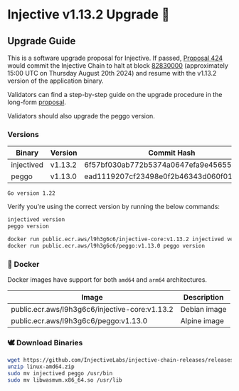 # Injective v1.13.2 Upgrade 🥷

## Upgrade Guide


This is a software upgrade proposal for Injective. If passed, [Proposal 424](https://hub.injective.network/proposal/424/) would commit the Injective Chain to halt at block [82830000](https://www.mintscan.io/injective/blocks/82830000) (approximately 15:00 UTC on Thursday August 20th 2024) and resume with the v1.13.2 version of the application binary.

Validators can find a step-by-step guide on the upgrade procedure in the long-form [proposal](https://docs.injective.network/nodes/validators/mainnet/canonical-chain-upgrade/canonical-1.13.2).

Validators should also upgrade the peggo version.

### Versions

| Binary    | Version |Commit Hash
| -------- | ------- |------- |
| injectived  | v1.13.2   |6f57bf030ab772b5374a0647efa9e4565582ad42|
| peggo  | v1.13.0   |ead1119207cf23498e0f2b46343d060f01e7b353|

`Go version 1.22`

Verify you're using the correct version by running the below commands:
```bash
injectived version
peggo version
```

```bash
docker run public.ecr.aws/l9h3g6c6/injective-core:v1.13.2 injectived version
docker run public.ecr.aws/l9h3g6c6/peggo:v1.13.0 peggo version
```

### 🐳 Docker

Docker images have support for both `amd64` and `arm64` architectures.

| Image    | Description |
| -------- | ------- |
| public.ecr.aws/l9h3g6c6/injective-core:v1.13.2 | Debian image |
| public.ecr.aws/l9h3g6c6/peggo:v1.13.0 | Alpine image |

### 🕊️ Download Binaries

```bash
wget https://github.com/InjectiveLabs/injective-chain-releases/releases/download/v1.13.2-1723753267/linux-amd64.zip
unzip linux-amd64.zip
sudo mv injectived peggo /usr/bin
sudo mv libwasmvm.x86_64.so /usr/lib
```
